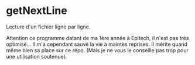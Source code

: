 # getNextLine
Lecture d'un fichier ligne par ligne.

Attention ce programme datant de ma 1ère année à Epitech, il n'est pas très optimisé... Il m'a cependant sauvé la vie à maintes reprises. Il mérite quand même bien sa place sur ce répo. (Mais je ne vous le conseille pas trop pour une utilisation soutenue).
